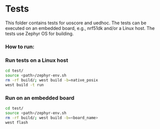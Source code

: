 # Tests

This folder contains tests for uoscore and uedhoc. The tests can be executed on an embedded board, e.g., nrf51dk and/or a Linux host. The tests use Zephyr OS for building. 

### How to run:

### Run tests on a Linux host
```bash
cd test/
source <path>/zephyr-env.sh 
rm -rf build/; west build -b=native_posix
west build -t run
```

### Run on an embedded board
```bash
cd test/
source <path>/zephyr-env.sh 
rm -rf build/; west build -b=<board_name>
west flash
```

